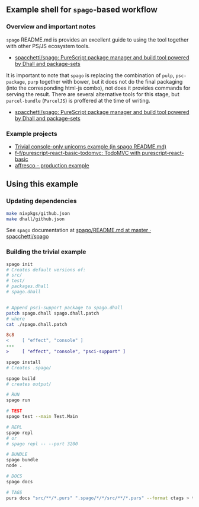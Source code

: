 ## Example shell for `spago`-based workflow

### Overview and important notes

`spago` README.md is provides an excellent guide to using the tool together with other PS/JS ecosystem tools.
* [spacchetti/spago: PureScript package manager and build tool powered by Dhall and package-sets](https://github.com/spacchetti/spago#package-management)

It is important to note that `spago` is replacing the combination of  `pulp`, `psc-package`, `purp` together with bower, but it does not do the final packaging (into the corresponding html-js combo), not does it provides commands for serving the result. There are several alternative tools for this stage, but `parcel-bundle` (`ParcelJS`) is proffered at the time of writing.

* [spacchetti/spago: PureScript package manager and build tool powered by Dhall and package-sets](https://github.com/spacchetti/spago#so-if-i-use-spago-make-module-this-thing-will-compile-all-my-js-deps-in-the-file)


### Example projects

* [Trivial console-only unicorns example (in spago README.md)](https://github.com/spacchetti/spago#quickstart)
* [f-f/purescript-react-basic-todomvc: TodoMVC with purescript-react-basic](https://github.com/f-f/purescript-react-basic-todomvc)
* [affresco - production example](https://github.com/KSF-Media/affresco)


## Using this example

### Updating dependencies

```sh
make nixpkgs/github.json
make dhall/github.json
```

See `spago` documentation at [spago/README.md at master · spacchetti/spago](https://github.com/spacchetti/spago/blob/master/README.md)

### Building the trivial example

```sh
spago init
# Creates default versions of:
# src/
# test/
# packages.dhall
# spago.dhall


# Append psci-support package to spago.dhall
patch spago.dhall spago.dhall.patch
# where
cat ./spago.dhall.patch
```

```diff
8c8
<     [ "effect", "console" ]
---
>     [ "effect", "console", "psci-support" ]
```

```sh
spago install
# Creates .spago/

spago build
# creates output/

# RUN
spago run

# TEST
spago test --main Test.Main

# REPL
spago repl
# or
# spago repl -- --port 3200

# BUNDLE
spago bundle
node .

# DOCS
spago docs

# TAGS
purs docs "src/**/*.purs" ".spago/*/*/src/**/*.purs" --format ctags > tags
```

